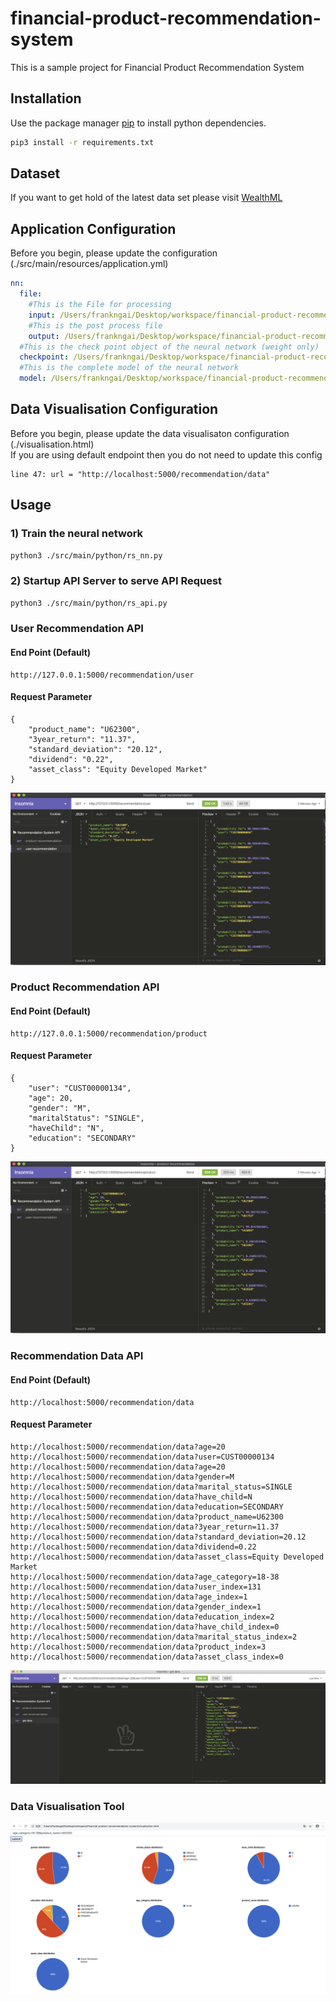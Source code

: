 # financial-product-recommendation-system
This is a sample project for Financial Product Recommendation System


## Installation
Use the package manager [pip](https://pip.pypa.io/en/stable/) to install python dependencies.

```bash
pip3 install -r requirements.txt
```

## Dataset
If you want to get hold of the latest data set please visit [WealthML](https://github.com/twinzom/WealthML)

## Application Configuration
Before you begin, please update the configuration (./src/main/resources/application.yml)
```yaml
nn:
  file:
    #This is the File for processing
    input: /Users/frankngai/Desktop/workspace/financial-product-recommendation-system/src/main/resources/CUST_INVESTMENT.csv
    #This is the post process file
    output: /Users/frankngai/Desktop/workspace/financial-product-recommendation-system/output/data_reference.csv
  #This is the check point object of the neural network (weight only)
  checkpoint: /Users/frankngai/Desktop/workspace/financial-product-recommendation-system/output/
  #This is the complete model of the neural network
  model: /Users/frankngai/Desktop/workspace/financial-product-recommendation-system/output/recommendation_system_model.h5
```
## Data Visualisation Configuration
Before you begin, please update the data visualisaton configuration (./visualisation.html) <br/>
If you are using default endpoint then you do not need to update this config
```
line 47: url = "http://localhost:5000/recommendation/data"
```

## Usage
### 1) Train the neural network
```bash
python3 ./src/main/python/rs_nn.py
```
### 2) Startup API Server to serve API Request
```bash
python3 ./src/main/python/rs_api.py
```

### User Recommendation API
#### End Point (Default)
```
http://127.0.0.1:5000/recommendation/user
```
#### Request Parameter
```
{
	"product_name": "U62300",
	"3year_return": "11.37",
	"standard_deviation": "20.12",
	"dividend": "0.22",
	"asset_class": "Equity Developed Market"
}
```
![Image of User Recommendation API](api-doc/user_recommendation.png)

### Product Recommendation API
#### End Point (Default)
```
http://127.0.0.1:5000/recommendation/product
```
#### Request Parameter
```
{
	"user": "CUST00000134",
	"age": 20,
	"gender": "M",
	"maritalStatus": "SINGLE",
	"haveChild": "N",
	"education": "SECONDARY"
}
```
![Image of Product Recommendation API](api-doc/product_recommendation.png)

### Recommendation Data API
#### End Point (Default)
```
http://localhost:5000/recommendation/data
```
#### Request Parameter
```
http://localhost:5000/recommendation/data?age=20
http://localhost:5000/recommendation/data?user=CUST00000134
http://localhost:5000/recommendation/data?age=20
http://localhost:5000/recommendation/data?gender=M
http://localhost:5000/recommendation/data?marital_status=SINGLE
http://localhost:5000/recommendation/data?have_child=N
http://localhost:5000/recommendation/data?education=SECONDARY
http://localhost:5000/recommendation/data?product_name=U62300
http://localhost:5000/recommendation/data?3year_return=11.37
http://localhost:5000/recommendation/data?standard_deviation=20.12
http://localhost:5000/recommendation/data?dividend=0.22
http://localhost:5000/recommendation/data?asset_class=Equity Developed Market
http://localhost:5000/recommendation/data?age_category=18-38
http://localhost:5000/recommendation/data?user_index=131
http://localhost:5000/recommendation/data?age_index=1
http://localhost:5000/recommendation/data?gender_index=1
http://localhost:5000/recommendation/data?education_index=2
http://localhost:5000/recommendation/data?have_child_index=0
http://localhost:5000/recommendation/data?marital_status_index=2
http://localhost:5000/recommendation/data?product_index=3
http://localhost:5000/recommendation/data?asset_class_index=0
```
![Image of Recommendation Data API](api-doc/recommendation_data.png)

### Data Visualisation Tool
![Image of Data Visualisation Tool](api-doc/visualisation.png)
